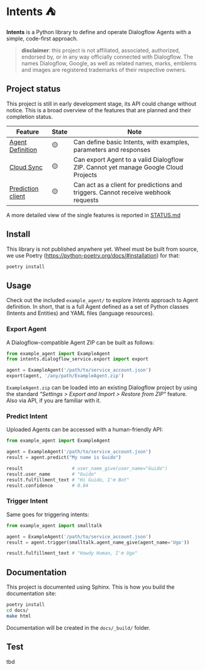 # Intents ⛺

**Intents** is a Python library to define and operate Dialogflow Agents with a simple,
code-first approach.

> **disclaimer**: this project is not affiliated, associated, authorized,
> endorsed by, or in any way officially connected with Dialogflow. The names
> Dialogflow, Google, as well as related names, marks, emblems and images are
> registered trademarks of their respective owners.

## Project status

This project is still in early development stage, its API could change without
notice. This is a broad overview of the features that are planned and their
completion status.

| Feature           | State  | Note                                                                                |
|-------------------|--------|-------------------------------------------------------------------------------------|
| [Agent Definition](STATUS.md#agent-definition)  | 🟡     | Can define basic Intents, with examples, parameters and responses                   |
| [Cloud Sync](STATUS.md#cloud-sync)        | 🟡     | Can export Agent to a valid Dialogflow ZIP. Cannot yet manage Google Cloud Projects |
| [Prediction client](STATUS.md#prediction-client) | 🟡     | Can act as a client for predictions and triggers. Cannot receive webhook requests         |

A more detailed view of the single features is reported in [STATUS.md](STATUS.md)

## Install

This library is not published anywhere yet. Wheel must be built from source, we
use Poetry (https://python-poetry.org/docs/#installation) for that:

```sh
poetry install
```

## Usage

Check out the included `example_agent/` to explore *Intents* approach to
Agent definition. In short, that is a full Agent defined as a set of Python
classes (Intents and Entities) and YAML files (language resources).

### Export Agent

A Dialogflow-compatible Agent ZIP can be built as follows:

```py
from example_agent import ExampleAgent
from intents.dialogflow_service.export import export

agent = ExampleAgent('/path/to/service_account.json')
export(agent, '/any/path/ExampleAgent.zip')
```

`ExampleAgent.zip` can be loaded into an existing Dialogflow project by using the
standard *"Settings > Export and Import > Restore from ZIP"* feature. Also via
API, if you are familiar with it.

### Predict Intent

Uploaded Agents can be accessed with a human-friendly API:

```py
from example_agent import ExampleAgent

agent = ExampleAgent('/path/to/service_account.json')
result = agent.predict("My name is Guido")

result                  # user_name_give(user_name="Guido")
result.user_name        # "Guido"
result.fulfillment_text # "Hi Guido, I'm Bot"
result.confidence       # 0.84
```

### Trigger Intent

Same goes for triggering intents:

```py
from example_agent import smalltalk

agent = ExampleAgent('/path/to/service_account.json')
result = agent.trigger(smalltalk.agent_name_give(agent_name='Ugo'))

result.fulfillment_text # "Howdy Human, I'm Ugo"
```

## Documentation

This project is documented using Sphinx. This is how you build the documentation site:

```sh
poetry install
cd docs/
make html
```

Documentation will be created in the `docs/_build/` folder.

## Test

tbd
